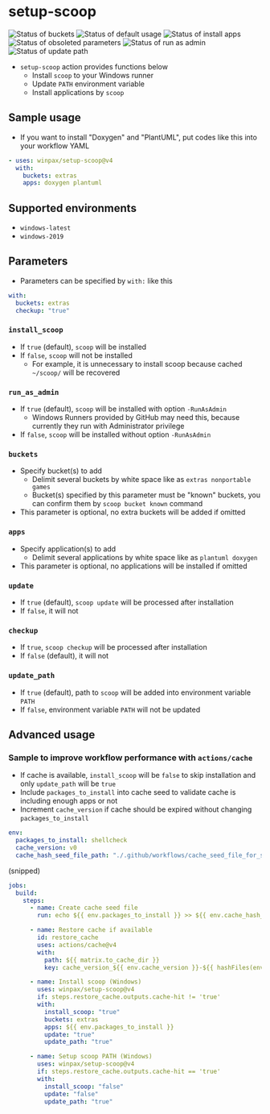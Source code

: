 # setup-scoop

![Status of buckets](https://github.com/winpax/setup-scoop/actions/workflows/buckets.yml/badge.svg?event=schedule)
![Status of default usage](https://github.com/winpax/setup-scoop/actions/workflows/default_usage.yml/badge.svg?event=schedule)
![Status of install apps](https://github.com/winpax/setup-scoop/actions/workflows/install_apps.yml/badge.svg?event=schedule)
![Status of obsoleted parameters](https://github.com/winpax/setup-scoop/actions/workflows/obsoleted_parameters.yml/badge.svg?event=schedule)
![Status of run as admin](https://github.com/winpax/setup-scoop/actions/workflows/run_as_admin.yml/badge.svg?event=schedule)
![Status of update path](https://github.com/winpax/setup-scoop/actions/workflows/update_path.yml/badge.svg?event=schedule)

- `setup-scoop` action provides functions below
  - Install `scoop` to your Windows runner
  - Update `PATH` environment variable
  - Install applications by `scoop`

## Sample usage

- If you want to install "Doxygen" and "PlantUML", put codes like this into your workflow YAML

```yaml
- uses: winpax/setup-scoop@v4
  with:
    buckets: extras
    apps: doxygen plantuml
```

## Supported environments

- `windows-latest`
- `windows-2019`

## Parameters

- Parameters can be specified by `with:` like this

```yaml
with:
  buckets: extras
  checkup: "true"
```

### `install_scoop`

- If `true` (default), `scoop` will be installed
- If `false`, `scoop` will not be installed
  - For example, it is unnecessary to install scoop because cached `~/scoop/` will be recovered

### `run_as_admin`

- If `true` (default), `scoop` will be installed with option `-RunAsAdmin`
  - Windows Runners provided by GitHub may need this, because currently they run with Administrator privilege
- If `false`, `scoop` will be installed without option `-RunAsAdmin`

### `buckets`

- Specify bucket(s) to add
  - Delimit several buckets by white space like as `extras nonportable games`
  - Bucket(s) specified by this parameter must be "known" buckets, you can confirm them by `scoop bucket known` command
- This parameter is optional, no extra buckets will be added if omitted

### `apps`

- Specify application(s) to add
  - Delimit several applications by white space like as `plantuml doxygen`
- This parameter is optional, no applications will be installed if omitted

### `update`

- If `true` (default), `scoop update` will be processed after installation
- If `false`, it will not

### `checkup`

- If `true`, `scoop checkup` will be processed after installation
- If `false` (default), it will not

### `update_path`

- If `true` (default), path to `scoop` will be added into environment variable `PATH`
- If `false`, environment variable `PATH` will not be updated

## Advanced usage

### Sample to improve workflow performance with `actions/cache`

- If cache is available, `install_scoop` will be `false` to skip installation and only `update_path` will be `true`
- Include `packages_to_install` into cache seed to validate cache is including enough apps or not
- Increment `cache_version` if cache should be expired without changing `packages_to_install`

```yaml
env:
  packages_to_install: shellcheck
  cache_version: v0
  cache_hash_seed_file_path: "./.github/workflows/cache_seed_file_for_scoop.txt"
```

(snipped)

```yaml
jobs:
  build:
    steps:
      - name: Create cache seed file
        run: echo ${{ env.packages_to_install }} >> ${{ env.cache_hash_seed_file_path }}

      - name: Restore cache if available
        id: restore_cache
        uses: actions/cache@v4
        with:
          path: ${{ matrix.to_cache_dir }}
          key: cache_version_${{ env.cache_version }}-${{ hashFiles(env.cache_hash_seed_file_path) }}

      - name: Install scoop (Windows)
        uses: winpax/setup-scoop@v4
        if: steps.restore_cache.outputs.cache-hit != 'true'
        with:
          install_scoop: "true"
          buckets: extras
          apps: ${{ env.packages_to_install }}
          update: "true"
          update_path: "true"

      - name: Setup scoop PATH (Windows)
        uses: winpax/setup-scoop@v4
        if: steps.restore_cache.outputs.cache-hit == 'true'
        with:
          install_scoop: "false"
          update: "false"
          update_path: "true"
```
